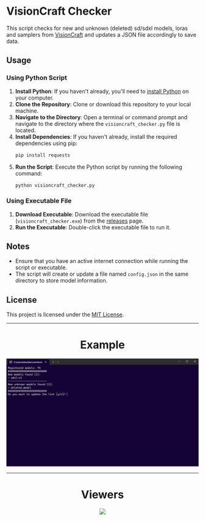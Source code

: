 # VisionCraft Checker

This script checks for new and unknown (deleted) sd/sdxl models, loras and samplers from [VisionCraft](https://t.me/visioncraft_channel) and updates a JSON file accordingly to save data.

## Usage

### Using Python Script

1. **Install Python**: If you haven't already, you'll need to [install Python](https://www.python.org/downloads/) on your computer.
2. **Clone the Repository**: Clone or download this repository to your local machine.
3. **Navigate to the Directory**: Open a terminal or command prompt and navigate to the directory where the `visioncraft_checker.py` file is located.
4. **Install Dependencies**: If you haven't already, install the required dependencies using pip:
    ```bash
    pip install requests
    ```
5. **Run the Script**: Execute the Python script by running the following command:
    ```bash
    python visioncraft_checker.py
    ```

### Using Executable File

1. **Download Executable**: Download the executable file (`visioncraft_checker.exe`) from the [releases](https://github.com/popcord/VisionCraft-Models-Checker/releases/) page.
2. **Run the Executable**: Double-click the executable file to run it.

## Notes

- Ensure that you have an active internet connection while running the script or executable.
- The script will create or update a file named `config.json` in the same directory to store model information.

## License

This project is licensed under the [MIT License](LICENSE).

---
<div align="center">
  <h1>Example</h1>
  <img src="https://raw.githubusercontent.com/popcord/VisionCraft-Checker/main/image/screenshot.png" />
</div>

---
<div align="center">
  <h1>Viewers</h1>
  <img src="https://profile-counter.glitch.me/VisionCraft-Checker/count.svg" />
</div>
